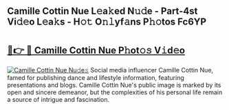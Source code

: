 ## Camille Cottin Nue L𝚎a𝚔ed N𝚞𝚍e - Part-4st Vi𝚍𝚎o L𝚎a𝚔s - H𝚘𝚝 O𝚗𝚕yf𝚊ns P𝚑𝚘tos Fc6YP

# <h2><a href="http://kfb2xf.oniu.top/?m=Camille+Cottin+Nue">🔗👉 🔴 Camille Cottin Nue P𝚑ot𝚘𝚜 V𝚒d𝚎o</a></h2>

[![Camille Cottin Nue Nu𝚍e𝚜](https://i.imgur.com/0qMVB7G.gif)](http://kfb2xf.oniu.top/?m=Camille+Cottin+Nue)
Social media influencer Camille Cottin Nue, famed for publishing dance and lifestyle information, featuring presentations and blogs. Camille Cottin Nue's public image is marked by its open and sincere demeanor, but the complexities of his personal life remain a source of intrigue and fascination.  
